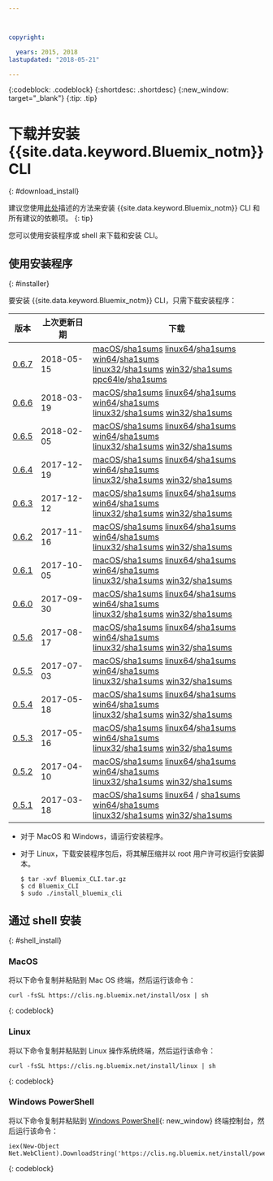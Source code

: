 ```yaml
---



copyright:

  years: 2015, 2018
lastupdated: "2018-05-21"

---
```


{:codeblock: .codeblock} 
{:shortdesc: .shortdesc}
{:new_window: target="_blank"}
{:tip: .tip}


# 下载并安装 {{site.data.keyword.Bluemix_notm}} CLI
{: #download_install}

建议您使用[此处](/docs/cli/index.html)描述的方法来安装 {{site.data.keyword.Bluemix_notm}} CLI 和所有建议的依赖项。
{: tip}


您可以使用安装程序或 shell 来下载和安装 CLI。

## 使用安装程序
{: #installer}

要安装 {{site.data.keyword.Bluemix_notm}} CLI，只需下载安装程序：

|版本|上次更新日期|下载| 
|---------|-----------|-----------|
| [0.6.7](https://github.com/IBM-Bluemix/bluemix-cli-release/releases/tag/v0.6.7) | 2018-05-15 | [macOS](https://clis.ng.bluemix.net/download/bluemix-cli/0.6.7/osx)/[sha1sums](https://clis.ng.bluemix.net/download/bluemix-cli/0.6.7/osx/checksum)  [linux64](https://clis.ng.bluemix.net/download/bluemix-cli/0.6.7/linux64)/[sha1sums](https://clis.ng.bluemix.net/download/bluemix-cli/0.6.7/linux64/checksum)  [win64](https://clis.ng.bluemix.net/download/bluemix-cli/0.6.7/win64)/[sha1sums](https://clis.ng.bluemix.net/download/bluemix-cli/0.6.7/win64/checksum) <br> [linux32](https://clis.ng.bluemix.net/download/bluemix-cli/0.6.7/linux32)/[sha1sums](https://clis.ng.bluemix.net/download/bluemix-cli/0.6.7/linux32/checksum)  [win32](https://clis.ng.bluemix.net/download/bluemix-cli/0.6.7/win32)/[sha1sums](https://clis.ng.bluemix.net/download/bluemix-cli/0.6.7/win32/checksum) [ppc64le](https://clis.ng.bluemix.net/download/bluemix-cli/0.6.7/ppc64le)/[sha1sums](https://clis.ng.bluemix.net/download/bluemix-cli/0.6.7/ppc64le/checksum) |
| [0.6.6](https://github.com/IBM-Bluemix/bluemix-cli-release/releases/tag/v0.6.6) | 2018-03-19 | [macOS](https://clis.ng.bluemix.net/download/bluemix-cli/0.6.6/osx)/[sha1sums](https://clis.ng.bluemix.net/download/bluemix-cli/0.6.6/osx/checksum)  [linux64](https://clis.ng.bluemix.net/download/bluemix-cli/0.6.6/linux64)/[sha1sums](https://clis.ng.bluemix.net/download/bluemix-cli/0.6.6/linux64/checksum)  [win64](https://clis.ng.bluemix.net/download/bluemix-cli/0.6.6/win64)/[sha1sums](https://clis.ng.bluemix.net/download/bluemix-cli/0.6.6/win64/checksum) <br> [linux32](https://clis.ng.bluemix.net/download/bluemix-cli/0.6.6/linux32)/[sha1sums](https://clis.ng.bluemix.net/download/bluemix-cli/0.6.6/linux32/checksum)  [win32](https://clis.ng.bluemix.net/download/bluemix-cli/0.6.6/win32)/[sha1sums](https://clis.ng.bluemix.net/download/bluemix-cli/0.6.6/win32/checksum) |
| [0.6.5](https://github.com/IBM-Bluemix/bluemix-cli-release/releases/tag/v0.6.5) | 2018-02-05 | [macOS](https://clis.ng.bluemix.net/download/bluemix-cli/0.6.5/osx)/[sha1sums](https://clis.ng.bluemix.net/download/bluemix-cli/0.6.5/osx/checksum)  [linux64](https://clis.ng.bluemix.net/download/bluemix-cli/0.6.5/linux64)/[sha1sums](https://clis.ng.bluemix.net/download/bluemix-cli/0.6.5/linux64/checksum)  [win64](https://clis.ng.bluemix.net/download/bluemix-cli/0.6.5/win64)/[sha1sums](https://clis.ng.bluemix.net/download/bluemix-cli/0.6.5/win64/checksum) <br> [linux32](https://clis.ng.bluemix.net/download/bluemix-cli/0.6.5/linux32)/[sha1sums](https://clis.ng.bluemix.net/download/bluemix-cli/0.6.5/linux32/checksum)  [win32](https://clis.ng.bluemix.net/download/bluemix-cli/0.6.5/win32)/[sha1sums](https://clis.ng.bluemix.net/download/bluemix-cli/0.6.5/win32/checksum) |
| [0.6.4](https://github.com/IBM-Bluemix/bluemix-cli-release/releases/tag/v0.6.4) | 2017-12-19 | [macOS](https://clis.ng.bluemix.net/download/bluemix-cli/0.6.4/osx)/[sha1sums](https://clis.ng.bluemix.net/download/bluemix-cli/0.6.4/osx/checksum)  [linux64](https://clis.ng.bluemix.net/download/bluemix-cli/0.6.4/linux64)/[sha1sums](https://clis.ng.bluemix.net/download/bluemix-cli/0.6.4/linux64/checksum)  [win64](https://clis.ng.bluemix.net/download/bluemix-cli/0.6.4/win64)/[sha1sums](https://clis.ng.bluemix.net/download/bluemix-cli/0.6.4/win64/checksum) <br> [linux32](https://clis.ng.bluemix.net/download/bluemix-cli/0.6.4/linux32)/[sha1sums](https://clis.ng.bluemix.net/download/bluemix-cli/0.6.4/linux32/checksum)  [win32](https://clis.ng.bluemix.net/download/bluemix-cli/0.6.4/win32)/[sha1sums](https://clis.ng.bluemix.net/download/bluemix-cli/0.6.4/win32/checksum) |
| [0.6.3](https://github.com/IBM-Bluemix/bluemix-cli-release/releases/tag/v0.6.3) | 2017-12-12 | [macOS](https://clis.ng.bluemix.net/download/bluemix-cli/0.6.3/osx)/[sha1sums](https://clis.ng.bluemix.net/download/bluemix-cli/0.6.3/osx/checksum)  [linux64](https://clis.ng.bluemix.net/download/bluemix-cli/0.6.3/linux64)/[sha1sums](https://clis.ng.bluemix.net/download/bluemix-cli/0.6.3/linux64/checksum)  [win64](https://clis.ng.bluemix.net/download/bluemix-cli/0.6.3/win64)/[sha1sums](https://clis.ng.bluemix.net/download/bluemix-cli/0.6.3/win64/checksum) <br> [linux32](https://clis.ng.bluemix.net/download/bluemix-cli/0.6.3/linux32)/[sha1sums](https://clis.ng.bluemix.net/download/bluemix-cli/0.6.3/linux32/checksum)  [win32](https://clis.ng.bluemix.net/download/bluemix-cli/0.6.3/win32)/[sha1sums](https://clis.ng.bluemix.net/download/bluemix-cli/0.6.3/win32/checksum) |
| [0.6.2](https://github.com/IBM-Bluemix/bluemix-cli-release/releases/tag/v0.6.2) | 2017-11-16 | [macOS](https://clis.ng.bluemix.net/download/bluemix-cli/0.6.2/osx)/[sha1sums](https://clis.ng.bluemix.net/download/bluemix-cli/0.6.2/osx/checksum)  [linux64](https://clis.ng.bluemix.net/download/bluemix-cli/0.6.2/linux64)/[sha1sums](https://clis.ng.bluemix.net/download/bluemix-cli/0.6.2/linux64/checksum)  [win64](https://clis.ng.bluemix.net/download/bluemix-cli/0.6.2/win64)/[sha1sums](https://clis.ng.bluemix.net/download/bluemix-cli/0.6.2/win64/checksum) <br> [linux32](https://clis.ng.bluemix.net/download/bluemix-cli/0.6.2/linux32)/[sha1sums](https://clis.ng.bluemix.net/download/bluemix-cli/0.6.2/linux32/checksum)  [win32](https://clis.ng.bluemix.net/download/bluemix-cli/0.6.2/win32)/[sha1sums](https://clis.ng.bluemix.net/download/bluemix-cli/0.6.2/win32/checksum) |
| [0.6.1](https://github.com/IBM-Bluemix/bluemix-cli-release/releases/tag/v0.6.1) | 2017-10-05 | [macOS](https://clis.ng.bluemix.net/download/bluemix-cli/0.6.1/osx)/[sha1sums](https://clis.ng.bluemix.net/download/bluemix-cli/0.6.1/osx/checksum)  [linux64](https://clis.ng.bluemix.net/download/bluemix-cli/0.6.1/linux64)/[sha1sums](https://clis.ng.bluemix.net/download/bluemix-cli/0.6.1/linux64/checksum)  [win64](https://clis.ng.bluemix.net/download/bluemix-cli/0.6.1/win64)/[sha1sums](https://clis.ng.bluemix.net/download/bluemix-cli/0.6.1/win64/checksum) <br> [linux32](https://clis.ng.bluemix.net/download/bluemix-cli/0.6.1/linux32)/[sha1sums](https://clis.ng.bluemix.net/download/bluemix-cli/0.6.1/linux32/checksum)  [win32](https://clis.ng.bluemix.net/download/bluemix-cli/0.6.1/win32)/[sha1sums](https://clis.ng.bluemix.net/download/bluemix-cli/0.6.1/win32/checksum) |
| [0.6.0](https://github.com/IBM-Bluemix/bluemix-cli-release/releases/tag/v0.6.0) | 2017-09-30 | [macOS](https://clis.ng.bluemix.net/download/bluemix-cli/0.6.0/osx)/[sha1sums](https://clis.ng.bluemix.net/download/bluemix-cli/0.6.0/osx/checksum)  [linux64](https://clis.ng.bluemix.net/download/bluemix-cli/0.6.0/linux64)/[sha1sums](https://clis.ng.bluemix.net/download/bluemix-cli/0.6.0/linux64/checksum)  [win64](https://clis.ng.bluemix.net/download/bluemix-cli/0.6.0/win64)/[sha1sums](https://clis.ng.bluemix.net/download/bluemix-cli/0.6.0/win64/checksum) <br> [linux32](https://clis.ng.bluemix.net/download/bluemix-cli/0.6.0/linux32)/[sha1sums](https://clis.ng.bluemix.net/download/bluemix-cli/0.6.0/linux32/checksum)  [win32](https://clis.ng.bluemix.net/download/bluemix-cli/0.6.0/win32)/[sha1sums](https://clis.ng.bluemix.net/download/bluemix-cli/0.6.0/win32/checksum) |
| [0.5.6](https://github.com/IBM-Bluemix/bluemix-cli-release/releases/tag/v0.5.6) | 2017-08-17 | [macOS](https://clis.ng.bluemix.net/download/bluemix-cli/0.5.6/osx)/[sha1sums](https://clis.ng.bluemix.net/download/bluemix-cli/0.5.6/osx/checksum)  [linux64](https://clis.ng.bluemix.net/download/bluemix-cli/0.5.6/linux64)/[sha1sums](https://clis.ng.bluemix.net/download/bluemix-cli/0.5.6/linux64/checksum)  [win64](https://clis.ng.bluemix.net/download/bluemix-cli/0.5.6/win64)/[sha1sums](https://clis.ng.bluemix.net/download/bluemix-cli/0.5.6/win64/checksum) <br> [linux32](https://clis.ng.bluemix.net/download/bluemix-cli/0.5.6/linux32)/[sha1sums](https://clis.ng.bluemix.net/download/bluemix-cli/0.5.6/linux32/checksum)  [win32](https://clis.ng.bluemix.net/download/bluemix-cli/0.5.6/win32)/[sha1sums](https://clis.ng.bluemix.net/download/bluemix-cli/0.5.6/win32/checksum) |
| [0.5.5](https://github.com/IBM-Bluemix/bluemix-cli-release/releases/tag/v0.5.5) | 2017-07-03 | [macOS](https://clis.ng.bluemix.net/download/bluemix-cli/0.5.5/osx)/[sha1sums](https://clis.ng.bluemix.net/download/bluemix-cli/0.5.5/osx/checksum)  [linux64](https://clis.ng.bluemix.net/download/bluemix-cli/0.5.5/linux64)/[sha1sums](https://clis.ng.bluemix.net/download/bluemix-cli/0.5.5/linux64/checksum)  [win64](https://clis.ng.bluemix.net/download/bluemix-cli/0.5.5/win64)/[sha1sums](https://clis.ng.bluemix.net/download/bluemix-cli/0.5.5/win64/checksum) <br> [linux32](https://clis.ng.bluemix.net/download/bluemix-cli/0.5.5/linux32)/[sha1sums](https://clis.ng.bluemix.net/download/bluemix-cli/0.5.5/linux32/checksum)  [win32](https://clis.ng.bluemix.net/download/bluemix-cli/0.5.5/win32)/[sha1sums](https://clis.ng.bluemix.net/download/bluemix-cli/0.5.5/win32/checksum) |
| [0.5.4](https://github.com/IBM-Bluemix/bluemix-cli-release/releases/tag/v0.5.4) | 2017-05-18 | [macOS](https://clis.ng.bluemix.net/download/bluemix-cli/0.5.4/osx)/[sha1sums](https://clis.ng.bluemix.net/download/bluemix-cli/0.5.4/osx/checksum)  [linux64](https://clis.ng.bluemix.net/download/bluemix-cli/0.5.4/linux64)/[sha1sums](https://clis.ng.bluemix.net/download/bluemix-cli/0.5.4/linux64/checksum)  [win64](https://clis.ng.bluemix.net/download/bluemix-cli/0.5.4/win64)/[sha1sums](https://clis.ng.bluemix.net/download/bluemix-cli/0.5.4/win64/checksum) <br> [linux32](https://clis.ng.bluemix.net/download/bluemix-cli/0.5.4/linux32)/[sha1sums](https://clis.ng.bluemix.net/download/bluemix-cli/0.5.4/linux32/checksum)  [win32](https://clis.ng.bluemix.net/download/bluemix-cli/0.5.4/win32)/[sha1sums](https://clis.ng.bluemix.net/download/bluemix-cli/0.5.4/win32/checksum) |
| [0.5.3](https://github.com/IBM-Bluemix/bluemix-cli-release/releases/tag/v0.5.3) | 2017-05-16 | [macOS](https://clis.ng.bluemix.net/download/bluemix-cli/0.5.3/osx)/[sha1sums](https://clis.ng.bluemix.net/download/bluemix-cli/0.5.3/osx/checksum)  [linux64](https://clis.ng.bluemix.net/download/bluemix-cli/0.5.3/linux64)/[sha1sums](https://clis.ng.bluemix.net/download/bluemix-cli/0.5.3/linux64/checksum)  [win64](https://clis.ng.bluemix.net/download/bluemix-cli/0.5.3/win64)/[sha1sums](https://clis.ng.bluemix.net/download/bluemix-cli/0.5.3/win64/checksum) <br> [linux32](https://clis.ng.bluemix.net/download/bluemix-cli/0.5.3/linux32)/[sha1sums](https://clis.ng.bluemix.net/download/bluemix-cli/0.5.3/linux32/checksum)  [win32](https://clis.ng.bluemix.net/download/bluemix-cli/0.5.3/win32)/[sha1sums](https://clis.ng.bluemix.net/download/bluemix-cli/0.5.3/win32/checksum) | 
| [0.5.2](https://github.com/IBM-Bluemix/bluemix-cli-release/releases/tag/v0.5.2) | 2017-04-10 | [macOS](https://clis.ng.bluemix.net/download/bluemix-cli/0.5.2/osx)/[sha1sums](https://clis.ng.bluemix.net/download/bluemix-cli/0.5.2/osx/checksum)  [linux64](https://clis.ng.bluemix.net/download/bluemix-cli/0.5.2/linux64)/[sha1sums](https://clis.ng.bluemix.net/download/bluemix-cli/0.5.2/linux64/checksum)  [win64](https://clis.ng.bluemix.net/download/bluemix-cli/0.5.2/win64)/[sha1sums](https://clis.ng.bluemix.net/download/bluemix-cli/0.5.2/win64/checksum) <br> [linux32](https://clis.ng.bluemix.net/download/bluemix-cli/0.5.2/linux32)/[sha1sums](https://clis.ng.bluemix.net/download/bluemix-cli/0.5.2/linux32/checksum)  [win32](https://clis.ng.bluemix.net/download/bluemix-cli/0.5.2/win32)/[sha1sums](https://clis.ng.bluemix.net/download/bluemix-cli/0.5.2/win32/checksum) | 
| [0.5.1](https://github.com/IBM-Bluemix/bluemix-cli-release/releases/tag/v0.5.1) | 2017-03-18 | [macOS](https://clis.ng.bluemix.net/download/bluemix-cli/0.5.1/osx)/[sha1sums](https://clis.ng.bluemix.net/download/bluemix-cli/0.5.1/osx/checksum)  [linux64](https://clis.ng.bluemix.net/download/bluemix-cli/0.5.1/linux64) / [sha1sums](https://clis.ng.bluemix.net/download/bluemix-cli/0.5.1/linux64/checksum) [win64](https://clis.ng.bluemix.net/download/bluemix-cli/0.5.1/win64)/[sha1sums](https://clis.ng.bluemix.net/download/bluemix-cli/0.5.1/win64/checksum) <br> [linux32](https://clis.ng.bluemix.net/download/bluemix-cli/0.5.1/linux32)/[sha1sums](https://clis.ng.bluemix.net/download/bluemix-cli/0.5.1/linux32/checksum)  [win32](https://clis.ng.bluemix.net/download/bluemix-cli/0.5.1/win32)/[sha1sums](https://clis.ng.bluemix.net/download/bluemix-cli/0.5.1/win32/checksum) | 

* 对于 MacOS 和 Windows，请运行安装程序。 
* 对于 Linux，下载安装程序包后，将其解压缩并以 root 用户许可权运行安装脚本。

  ```
  $ tar -xvf Bluemix_CLI.tar.gz
  $ cd Bluemix_CLI
  $ sudo ./install_bluemix_cli

  ```

## 通过 shell 安装
{: #shell_install}


### MacOS

将以下命令复制并粘贴到 Mac OS 终端，然后运行该命令：

```
curl -fsSL https://clis.ng.bluemix.net/install/osx | sh
```
{: codeblock}

### Linux

将以下命令复制并粘贴到 Linux 操作系统终端，然后运行该命令：

```
curl -fsSL https://clis.ng.bluemix.net/install/linux | sh
```
{: codeblock}

### Windows PowerShell

将以下命令复制并粘贴到 [Windows PowerShell](https://msdn.microsoft.com/en-us/powershell/scripting/getting-started/getting-started-with-windows-powershell){: new_window} 终端控制台，然后运行该命令：

```
iex(New-Object Net.WebClient).DownloadString('https://clis.ng.bluemix.net/install/powershell')
```
{: codeblock}
